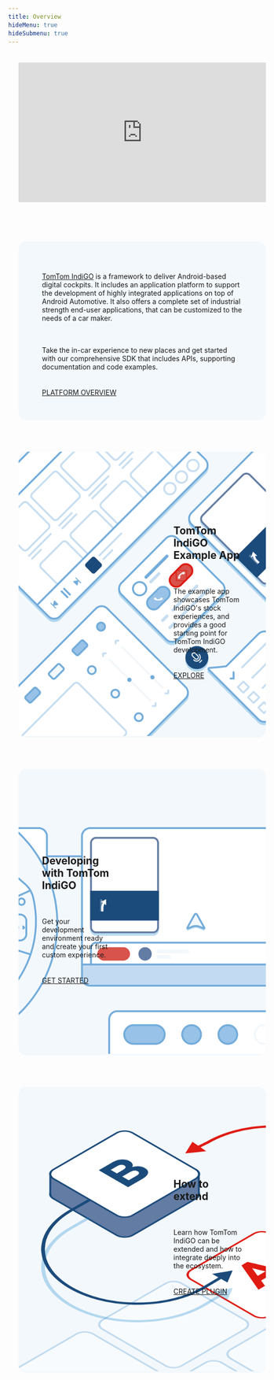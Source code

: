 ```yaml
---
title: Overview
hideMenu: true
hideSubmenu: true
---
```


<div style="width: 100%;
            max-width: 1100px;
            margin: 0 auto;
            margin-bottom: 3rem;
            display: flex;
            flex-direction: column;
            align-items: flex-start;
            padding: 1.3rem;">

<div style="padding:56.25% 0 0 0;position:relative; width: 100%; margin-bottom: 3rem;">
    <iframe 
        src="https://player.vimeo.com/video/649985038?h=5a2fa675b4&title=0&portrait=0&color=44ABE0" 
        style="position:absolute;top:0;left:0;width:100%;height:100%;" 
        frameborder="0" 
        allow="autoplay; fullscreen; picture-in-picture" 
        allowfullscreen>
    </iframe>
</div><script src="https://player.vimeo.com/api/player.js"></script>

<div style="border-radius: 1rem;
            overflow: hidden;
            margin: 2rem 0;
            width: 100%;
            display: grid;
            background: #f3f8fc;
            align-content: center;
            gap: 2rem;">
    <div style="display: flex;
                flex-direction: column;
                justify-content: center;
                direction: ltr;
                align-items: flex-start;
                padding: 3rem;
                gap: 1.3rem;">
        <p><a href="https://www.tomtom.com/products/indigo/">TomTom IndiGO</a> is a framework to deliver Android-based digital cockpits. 
        It includes an application platform to support the development of highly integrated applications on top of Android Automotive. 
        It also offers a complete set of industrial strength end-user applications, that can be customized to the needs of a car maker.</p>
        <p>Take the in-car experience to new places and get started with our comprehensive SDK that includes APIs, supporting documentation and code examples.</p>
        <div class="button button--bg-brand-red button--bg-hoverable button--size-large">
            <a class="button__link" 
                href="/indigo/documentation/platform-overview/what-is-indigo" 
                tabindex="0">PLATFORM OVERVIEW</a>
        </div>
    </div>
</div>

<div style="border-radius: 1rem;
            overflow: hidden;
            margin: 2rem 0;
            width: 100%;
            display: grid;
            grid-template-columns: repeat(2, minmax(0, 1fr));
            background: #f3f8fc;
            align-content: center;
            gap: 2rem;">
    <div style="max-width:800px">
    <img src="images/example-app.png" alt="Example App" style="max-width:800px"/>
    </div>
    <div style="display: flex;
                flex-direction: column;
                justify-content: center;
                direction: ltr;
                align-items: flex-start;
                padding: 3rem;
                gap: 1.3rem;">
        <h2>TomTom IndiGO Example App</h2>
        <p>The example app showcases TomTom IndiGO&#39;s stock experiences, and provides a good starting point for TomTom IndiGO development.</p>
        <div class="button button--bg-brand-red button--bg-hoverable button--size-large">
            <a class="button__link" 
                href="/indigo/documentation/platform-overview/example-app" 
                tabindex="0">EXPLORE</a>
        </div>
    </div>
</div>

<div style="border-radius: 1rem;
            overflow: hidden;
            margin: 2rem 0;
            width: 100%;
            display: grid;
            direction: rtl;
            grid-template-columns: repeat(2, minmax(0, 1fr));
            background: #f3f8fc;
            align-content: center;
            gap: 2rem;">
    <div style="max-width:800px">
    <img src="images/developing-with-indigo.png" alt="Developing with TomTom IndiGO" style="max-width:800px"/>
    </div>
    <div style="display: flex;
                flex-direction: column;
                justify-content: center;
                align-items: flex-start;
                direction: ltr;
                padding: 3rem;
                gap: 1.3rem;">
        <h2>Developing with TomTom IndiGO</h2>
        <p>Get your development environment ready and create your first custom experience.</p>
        <div class="button button--bg-brand-red button--bg-hoverable button--size-large">
            <a class="button__link" 
                href="/indigo/documentation/getting-started/introduction" 
                tabindex="0">GET STARTED</a>
        </div>
    </div>
</div>

<div style="border-radius: 1rem;
            overflow: hidden;
            margin: 2rem 0;
            width: 100%;
            display: grid;
            grid-template-columns: repeat(2, minmax(0, 1fr));
            background: #f3f8fc;
            align-content: center;
            gap: 2rem;">
    <div style="max-width:800px">
    <img src="images/how-to-extend.png" alt="How to Extend" style="max-width:800px"/>
    </div>
    <div style="display: flex;
                flex-direction: column;
                justify-content: center;
                direction: ltr;
                align-items: flex-start;
                padding: 3rem;
                gap: 1.3rem;">
        <h2>How to extend</h2>
        <p>Learn how TomTom IndiGO can be extended and how to integrate deeply into the ecosystem.</p>
        <div class="button button--bg-brand-red button--bg-hoverable button--size-large">
            <a class="button__link" 
                href="/indigo/documentation/development/frontend-plugins" 
                tabindex="0">CREATE PLUGIN</a>
        </div>
    </div>
</div>

</div>
